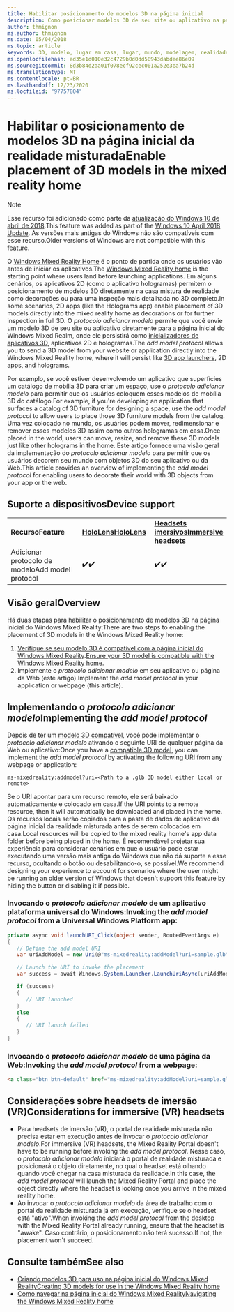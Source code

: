 ```yaml
---
title: Habilitar posicionamento de modelos 3D na página inicial
description: Como posicionar modelos 3D de seu site ou aplicativo na página inicial do Windows Mixed Reality
author: thmignon
ms.author: thmignon
ms.date: 05/04/2018
ms.topic: article
keywords: 3D, modelo, lugar em casa, lugar, mundo, modelagem, realidade misturada, página inicial, Web, aplicativo, headset de realidade misturada, headset de realidade mista do Windows, headset da realidade virtual
ms.openlocfilehash: ad35e1d010e32c4729b0d0dd58943dabdee86e09
ms.sourcegitcommit: 8d3b84d2aa01f078ecf92cec001a252e3ea7b24d
ms.translationtype: MT
ms.contentlocale: pt-BR
ms.lasthandoff: 12/23/2020
ms.locfileid: "97757804"
---
```

# <a name="enable-placement-of-3d-models-in-the-mixed-reality-home"></a><span data-ttu-id="cbc6e-104">Habilitar o posicionamento de modelos 3D na página inicial da realidade misturada</span><span class="sxs-lookup"><span data-stu-id="cbc6e-104">Enable placement of 3D models in the mixed reality home</span></span>

> [!NOTE]
> <span data-ttu-id="cbc6e-105">Esse recurso foi adicionado como parte da [atualização do Windows 10 de abril de 2018](https://docs.microsoft.com/windows/mixed-reality/enthusiast-guide/release-notes-april-2018).</span><span class="sxs-lookup"><span data-stu-id="cbc6e-105">This feature was added as part of the [Windows 10 April 2018 Update](https://docs.microsoft.com/windows/mixed-reality/enthusiast-guide/release-notes-april-2018).</span></span> <span data-ttu-id="cbc6e-106">As versões mais antigas do Windows não são compatíveis com esse recurso.</span><span class="sxs-lookup"><span data-stu-id="cbc6e-106">Older versions of Windows are not compatible with this feature.</span></span>

<span data-ttu-id="cbc6e-107">O [Windows Mixed Reality Home](../discover/navigating-the-windows-mixed-reality-home.md) é o ponto de partida onde os usuários vão antes de iniciar os aplicativos.</span><span class="sxs-lookup"><span data-stu-id="cbc6e-107">The [Windows Mixed Reality home](../discover/navigating-the-windows-mixed-reality-home.md) is the starting point where users land before launching applications.</span></span> <span data-ttu-id="cbc6e-108">Em alguns cenários, os aplicativos 2D (como o aplicativo hologramas) permitem o posicionamento de modelos 3D diretamente na casa mistura de realidade como decorações ou para uma inspeção mais detalhada no 3D completo.</span><span class="sxs-lookup"><span data-stu-id="cbc6e-108">In some scenarios, 2D apps (like the Holograms app) enable placement of 3D models directly into the mixed reality home as decorations or for further inspection in full 3D.</span></span> <span data-ttu-id="cbc6e-109">O *protocolo adicionar modelo* permite que você envie um modelo 3D de seu site ou aplicativo diretamente para a página inicial do Windows Mixed Realm, onde ele persistirá como [inicializadores de aplicativos 3D](3d-app-launcher-design-guidance.md), aplicativos 2D e hologramas.</span><span class="sxs-lookup"><span data-stu-id="cbc6e-109">The *add model protocol* allows you to send a 3D model from your website or application directly into the Windows Mixed Reality home, where it will persist like [3D app launchers](3d-app-launcher-design-guidance.md), 2D apps, and holograms.</span></span> 

<span data-ttu-id="cbc6e-110">Por exemplo, se você estiver desenvolvendo um aplicativo que superfícies um catálogo de mobília 3D para criar um espaço, use o *protocolo adicionar modelo* para permitir que os usuários coloquem esses modelos de mobília 3D do catálogo.</span><span class="sxs-lookup"><span data-stu-id="cbc6e-110">For example, if you're developing an application that surfaces a catalog of 3D furniture for designing a space, use the *add model protocol* to allow users to place those 3D furniture models from the catalog.</span></span> <span data-ttu-id="cbc6e-111">Uma vez colocado no mundo, os usuários podem mover, redimensionar e remover esses modelos 3D assim como outros hologramas em casa.</span><span class="sxs-lookup"><span data-stu-id="cbc6e-111">Once placed in the world, users can move, resize, and remove these 3D models just like other holograms in the home.</span></span> <span data-ttu-id="cbc6e-112">Este artigo fornece uma visão geral da implementação do *protocolo adicionar modelo* para permitir que os usuários decorem seu mundo com objetos 3D do seu aplicativo ou da Web.</span><span class="sxs-lookup"><span data-stu-id="cbc6e-112">This article provides an overview of implementing the *add model protocol* for enabling users to decorate their world with 3D objects from your app or the web.</span></span>

## <a name="device-support"></a><span data-ttu-id="cbc6e-113">Suporte a dispositivos</span><span class="sxs-lookup"><span data-stu-id="cbc6e-113">Device support</span></span>

<table>
    <colgroup>
    <col width="33%" />
    <col width="33%" />
    <col width="33%" />
    </colgroup>
    <tr>
        <td><span data-ttu-id="cbc6e-114"><strong>Recurso</strong></span><span class="sxs-lookup"><span data-stu-id="cbc6e-114"><strong>Feature</strong></span></span></td>
        <td><span data-ttu-id="cbc6e-115"><a href="../hololens-hardware-details.md"><strong>HoloLens</strong></a></span><span class="sxs-lookup"><span data-stu-id="cbc6e-115"><a href="../hololens-hardware-details.md"><strong>HoloLens</strong></a></span></span></td>
        <td><span data-ttu-id="cbc6e-116"><a href="../discover/immersive-headset-hardware-details.md"><strong>Headsets imersivos</strong></a></span><span class="sxs-lookup"><span data-stu-id="cbc6e-116"><a href="../discover/immersive-headset-hardware-details.md"><strong>Immersive headsets</strong></a></span></span></td>
    </tr>
     <tr>
        <td><span data-ttu-id="cbc6e-117">Adicionar protocolo de modelo</span><span class="sxs-lookup"><span data-stu-id="cbc6e-117">Add model protocol</span></span></td>
        <td><span data-ttu-id="cbc6e-118">✔️</span><span class="sxs-lookup"><span data-stu-id="cbc6e-118">✔️</span></span></td>
        <td><span data-ttu-id="cbc6e-119">✔️</span><span class="sxs-lookup"><span data-stu-id="cbc6e-119">✔️</span></span></td>
    </tr>
</table>

## <a name="overview"></a><span data-ttu-id="cbc6e-120">Visão geral</span><span class="sxs-lookup"><span data-stu-id="cbc6e-120">Overview</span></span>

<span data-ttu-id="cbc6e-121">Há duas etapas para habilitar o posicionamento de modelos 3D na página inicial do Windows Mixed Reality:</span><span class="sxs-lookup"><span data-stu-id="cbc6e-121">There are two steps to enabling the placement of 3D models in the Windows Mixed Reality home:</span></span>
1. <span data-ttu-id="cbc6e-122">[Verifique se seu modelo 3D é compatível com a página inicial do Windows Mixed Reality](creating-3d-models-for-use-in-the-windows-mixed-reality-home.md).</span><span class="sxs-lookup"><span data-stu-id="cbc6e-122">[Ensure your 3D model is compatible with the Windows Mixed Reality home](creating-3d-models-for-use-in-the-windows-mixed-reality-home.md).</span></span>
2. <span data-ttu-id="cbc6e-123">Implemente o *protocolo adicionar modelo* em seu aplicativo ou página da Web (este artigo).</span><span class="sxs-lookup"><span data-stu-id="cbc6e-123">Implement the *add model protocol* in your application or webpage (this article).</span></span>

## <a name="implementing-the-add-model-protocol"></a><span data-ttu-id="cbc6e-124">Implementando o *protocolo adicionar modelo*</span><span class="sxs-lookup"><span data-stu-id="cbc6e-124">Implementing the *add model protocol*</span></span>

<span data-ttu-id="cbc6e-125">Depois de ter um [modelo 3D compatível](creating-3d-models-for-use-in-the-windows-mixed-reality-home.md), você pode implementar o *protocolo adicionar modelo* ativando o seguinte URI de qualquer página da Web ou aplicativo:</span><span class="sxs-lookup"><span data-stu-id="cbc6e-125">Once you have a [compatible 3D model](creating-3d-models-for-use-in-the-windows-mixed-reality-home.md), you can implement the *add model protocol* by activating the following URI from any webpage or application:</span></span>

```
ms-mixedreality:addmodel?uri=<Path to a .glb 3D model either local or remote>
```

<span data-ttu-id="cbc6e-126">Se o URI apontar para um recurso remoto, ele será baixado automaticamente e colocado em casa.</span><span class="sxs-lookup"><span data-stu-id="cbc6e-126">If the URI points to a remote resource, then it will automatically be downloaded and placed in the home.</span></span> <span data-ttu-id="cbc6e-127">Os recursos locais serão copiados para a pasta de dados de aplicativo da página inicial da realidade misturada antes de serem colocados em casa.</span><span class="sxs-lookup"><span data-stu-id="cbc6e-127">Local resources will be copied to the mixed reality home's app data folder before being placed in the home.</span></span> <span data-ttu-id="cbc6e-128">É recomendável projetar sua experiência para considerar cenários em que o usuário pode estar executando uma versão mais antiga do Windows que não dá suporte a esse recurso, ocultando o botão ou desabilitando-o, se possível.</span><span class="sxs-lookup"><span data-stu-id="cbc6e-128">We recommend designing your experience to account for scenarios where the user might be running an older version of Windows that doesn't support this feature by hiding the button or disabling it if possible.</span></span> 

### <a name="invoking-the-add-model-protocol-from-a-universal-windows-platform-app"></a><span data-ttu-id="cbc6e-129">Invocando o *protocolo adicionar modelo* de um aplicativo plataforma universal do Windows:</span><span class="sxs-lookup"><span data-stu-id="cbc6e-129">Invoking the *add model protocol* from a Universal Windows Platform app:</span></span>

```C#
private async void launchURI_Click(object sender, RoutedEventArgs e)
{
   // Define the add model URI
   var uriAddModel = new Uri(@"ms-mixedreality:addModel?uri=sample.glb");

   // Launch the URI to invoke the placement
   var success = await Windows.System.Launcher.LaunchUriAsync(uriAddModel);

   if (success)
   {
      // URI launched
   }
   else
   {
      // URI launch failed
   }
}
```

### <a name="invoking-the-add-model-protocol-from-a-webpage"></a><span data-ttu-id="cbc6e-130">Invocando o *protocolo adicionar modelo* de uma página da Web:</span><span class="sxs-lookup"><span data-stu-id="cbc6e-130">Invoking the *add model protocol* from a webpage:</span></span>

```html
<a class="btn btn-default" href="ms-mixedreality:addModel?uri=sample.glb"> Place 3D Model </a>
```

## <a name="considerations-for-immersive-vr-headsets"></a><span data-ttu-id="cbc6e-131">Considerações sobre headsets de imersão (VR)</span><span class="sxs-lookup"><span data-stu-id="cbc6e-131">Considerations for immersive (VR) headsets</span></span>

* <span data-ttu-id="cbc6e-132">Para headsets de imersão (VR), o portal de realidade misturada não precisa estar em execução antes de invocar o *protocolo adicionar modelo*.</span><span class="sxs-lookup"><span data-stu-id="cbc6e-132">For immersive (VR) headsets, the Mixed Reality Portal doesn't have to be running before invoking the *add model protocol*.</span></span> <span data-ttu-id="cbc6e-133">Nesse caso, o *protocolo adicionar modelo* iniciará o portal de realidade misturada e posicionará o objeto diretamente, no qual o headset está olhando quando você chegar na casa misturada da realidade.</span><span class="sxs-lookup"><span data-stu-id="cbc6e-133">In this case, the *add model protocol* will launch the Mixed Reality Portal and place the object directly where the headset is looking once you arrive in the mixed reality home.</span></span> 
* <span data-ttu-id="cbc6e-134">Ao invocar o *protocolo adicionar modelo* da área de trabalho com o portal da realidade misturada já em execução, verifique se o headset está "ativo".</span><span class="sxs-lookup"><span data-stu-id="cbc6e-134">When invoking the *add model protocol* from the desktop with the Mixed Reality Portal already running, ensure that the headset is "awake".</span></span> <span data-ttu-id="cbc6e-135">Caso contrário, o posicionamento não terá sucesso.</span><span class="sxs-lookup"><span data-stu-id="cbc6e-135">If not, the placement won't succeed.</span></span> 

## <a name="see-also"></a><span data-ttu-id="cbc6e-136">Consulte também</span><span class="sxs-lookup"><span data-stu-id="cbc6e-136">See also</span></span>

* [<span data-ttu-id="cbc6e-137">Criando modelos 3D para uso na página inicial do Windows Mixed Reality</span><span class="sxs-lookup"><span data-stu-id="cbc6e-137">Creating 3D models for use in the Windows Mixed Reality home</span></span>](creating-3d-models-for-use-in-the-windows-mixed-reality-home.md)
* [<span data-ttu-id="cbc6e-138">Como navegar na página inicial do Windows Mixed Reality</span><span class="sxs-lookup"><span data-stu-id="cbc6e-138">Navigating the Windows Mixed Reality home</span></span>](../discover/navigating-the-windows-mixed-reality-home.md)
